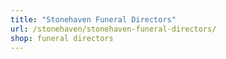 ```yaml
---
title: "Stonehaven Funeral Directors"
url: /stonehaven/stonehaven-funeral-directors/
shop: funeral directors
---
```


